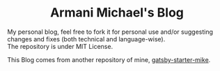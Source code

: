 <h1 align="center">
  Armani Michael's Blog
</h1>

My personal blog, feel free to fork it for personal use and/or suggesting changes and fixes (both technical and language-wise). <br />
The repository is under MIT License.

This Blog comes from another repository of mine, [gatsby-starter-mike](https://github.com/armanimichael/gatsby-starter-mike).
